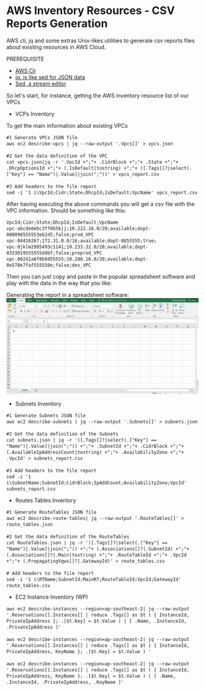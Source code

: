 # AWS Inventory Resources - CSV Reports Generation
AWS cli, jq and some extras Unix-likes utilities to generate csv reports files about existing resources in AWS Cloud.

PREREQUISITE

- [AWS Cli](https://docs.aws.amazon.com/cli/latest/userguide/install-linux-al2017.html) 
- [jq, is like sed for JSON data](https://stedolan.github.io/jq/download/)
- [Sed, a stream editor](https://www.gnu.org/software/sed/manual/sed.html)


So let's start, for instance, getting the AWS inventory resource list of our VPCs
- VCPs Inventory

To get the main information about existing VPCs

~~~~
#1 Generate VPCs JSON file
aws ec2 describe-vpcs | jq --raw-output '.Vpcs[]' > vpcs.json

#2 Get the data definition of the VPC
cat vpcs.json|jq -r '.VpcId +";"+ .CidrBlock +";"+ .State +";"+ .DhcpOptionsId +";"+ (.IsDefault|tostring) +";"+ ([.Tags[]?|select(.["Key"] == "Name")|.Value]|join(";"))' > vpcs_report.csv

#3 Add headers to the file report 
sed -i '1 i\VpcId;Cidr;State;DhcpId;IsDefault;VpcName' vpcs_report.csv
~~~~

After having executing the above commands you will get a csv file with the VPC information. Should be something like this:

~~~~
VpcId;Cidr;State;DhcpId;IsDefault;VpcName
vpc-abcde0ebc3ff0b56jj;10.222.16.0/20;available;dopt-080098555553eb2d5;false;prod_VPC
vpc-04416267;172.31.0.0/16;available;dopt-0855555;true;
vpc-0jklm2995493c1141;10.233.32.0/20;available;dopt-0333019555555ddbf;false;preprod_VPC
vpc-00241a8f8b6955555;10.288.16.0/20;available;dopt-0e578e7faf555550e;false;dev_VPC
~~~~

Then you can just copy and paste in the popular spreadsheet software and play with the data in the way that you like:

Generating the report in a spreadsheet software: ![alt text](/CreatingVPCReport.gif)

- Subnets Inventory

~~~~
#1 Generate Subnets JSON file
aws ec2 describe-subnets | jq --raw-output '.Subnets[]' > subnets.json

#2 Get the data definition of the Subnets
cat subnets.json | jq -r '([.Tags[]?|select(.["Key"] == "Name")|.Value]|join(";")) +";"+ .SubnetId +";"+ .CidrBlock +";"+ (.AvailableIpAddressCount|tostring) +";"+ .AvailabilityZone +";"+ .VpcId' > subnets_report.csv

#3 Add headers to the file report 
sed -i '1 i\SubnetName;SubnetId;CidrBlock;IpAddCount;AvailabilityZone;VpcId' subnets_report.csv
~~~~

- Routes Tables Inventory

~~~~
#1 Generate RouteTables JSON file
aws ec2 describe-route-tables| jq --raw-output '.RouteTables[]' > route_tables.json

#2 Get the data definition of the RouteTables
cat RouteTables.json | jq -r '([.Tags[]?|select(.["Key"] == "Name")|.Value]|join(";")) +";"+ (.Associations[]?|.SubnetId) +";"+ (.Associations[]?|.Main|tostring) +";"+ .RouteTableId +";"+ .VpcId +";"+ (.PropagatingVgws[]?|.GatewayId)' > route_tables.csv

# Add headers to the file report 
sed -i '1 i\RTName;SubnetId;MainRT;RouteTableId;VpcId;GatewayId' route_tables.csv
~~~~


- EC2 Instance Inventory (WP)
~~~~
aws ec2 describe-instances --region=ap-southeast-2| jq --raw-output '.Reservations[].Instances[] | reduce .Tags[] as $t ( { InstanceId, PrivateIpAddress }; .[$t.Key] = $t.Value ) | [ .Name, .InstanceId, .PrivateIpAddress ]'

aws ec2 describe-instances --region=ap-southeast-2| jq --raw-output '.Reservations[].Instances[] | reduce .Tags[] as $t ( { InstanceId, PrivateIpAddress, KeyName }; .[$t.Key] = $t.Value ) '

aws ec2 describe-instances --region=ap-southeast-2| jq --raw-output '.Reservations[].Instances[] | reduce .Tags[] as $t ( { InstanceId, PrivateIpAddress, KeyName }; .[$t.Key] = $t.Value ) | [ .Name, .InstanceId, .PrivateIpAddress, .KeyName ]'
~~~~
